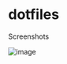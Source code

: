 # dotfiles

Screenshots

![image](https://user-images.githubusercontent.com/16524363/39905091-711da34a-5490-11e8-8cf0-4a413b1ebb03.png)

